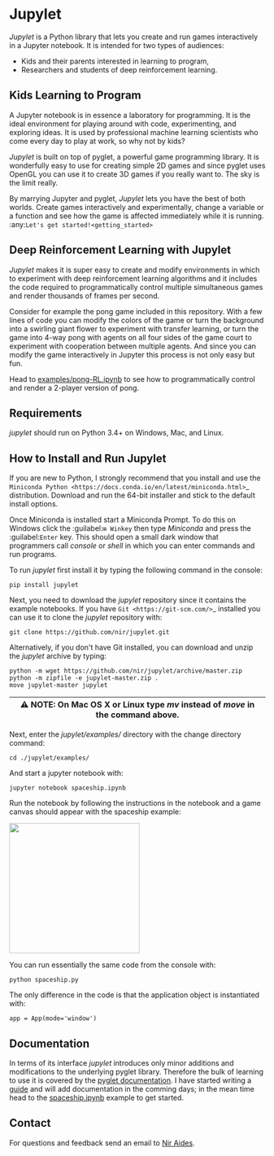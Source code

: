# Jupylet

*Jupylet* is a Python library that lets you create and run games interactively
in a Jupyter notebook. It is intended for two types of audiences:

* Kids and their parents interested in learning to program,
* Researchers and students of deep reinforcement learning.


## Kids Learning to Program

A Jupyter notebook is in essence a laboratory for programming. It is the ideal
environment for playing around with code, experimenting, and exploring ideas.
It is used by professional machine learning scientists who come every day to
play at work, so why not by kids?

*Jupylet* is built on top of pyglet, a powerful game programming library. It is
wonderfully easy to use for creating simple 2D games and since pyglet uses
OpenGL you can use it to create 3D games if you really want to. The sky is the
limit really.

By marrying Jupyter and pyglet, *Jupylet* lets you have the best of both
worlds. Create games interactively and experimentally, change a variable or a
function and see how the game is affected immediately while it is running.
:any:`Let's get started!<getting_started>`


## Deep Reinforcement Learning with Jupylet

*Jupylet* makes it is super easy to create and modify environments in which to
experiment with deep reinforcement learning algorithms and it includes the code
required to programmatically control multiple simultaneous games and render
thousands of frames per second.

Consider for example the pong game included in this repository. With a few
lines of code you can modify the colors of the game or turn the background into
a swirling giant flower to experiment with transfer learning, or turn the game
into 4-way pong with agents on all four sides of the game court to experiment
with cooperation between multiple agents. And since you can modify the game
interactively in Jupyter this process is not only easy but fun.  

Head to [examples/pong-RL.ipynb](https://github.com/nir/jupylet/blob/master/examples/pong-RL.ipynb) to see how to programmatically control and render a 2-player version of pong.

## Requirements

_jupylet_ should run on Python 3.4+ on Windows, Mac, and Linux.

## How to Install and Run Jupylet

If you are new to Python, I strongly recommend that you install and use the
`Miniconda Python <https://docs.conda.io/en/latest/miniconda.html>`_
distribution. Download and run the 64-bit installer and stick to the default
install options.

Once Miniconda is installed start a Miniconda Prompt. To do this on Windows
click the :guilabel:`⊞ Winkey` then type *Miniconda* and press the
:guilabel:`Enter` key. This should open a small dark window that programmers
call *console* or *shell* in which you can enter commands and run programs.

To run *jupylet* first install it by typing the following command in the
console:

    pip install jupylet

Next, you need to download the *jupylet* repository since it contains the
example notebooks. If you have `Git <https://git-scm.com/>`_ installed you
can use it to clone the *jupylet* repository with:

    git clone https://github.com/nir/jupylet.git

Alternatively, if you don't have Git installed, you can download and unzip
the *jupylet* archive by typing:

    python -m wget https://github.com/nir/jupylet/archive/master.zip
    python -m zipfile -e jupylet-master.zip .
    move jupylet-master jupylet

| ⚠️ NOTE: On Mac OS X or Linux type *mv* instead of *move* in the command above. |
| --- |

Next, enter the *jupylet/examples/* directory with the change directory
command:

    cd ./jupylet/examples/

And start a jupyter notebook with:

    jupyter notebook spaceship.ipynb

Run the notebook by following the instructions in the notebook and a game
canvas should appear with the spaceship example:

<img src="https://raw.githubusercontent.com/nir/jupylet/master/docs/images/spaceship.gif" width="256" height="256" />

You can run essentially the same code from the console with:

    python spaceship.py

The only difference in the code is that the application object is instantiated with:

    app = App(mode='window')

## Documentation

In terms of its interface _jupylet_ introduces only minor additions and modifications to the underlying pyglet library. Therefore the bulk of learning to use it is covered by the [pyglet documentation](https://pyglet.readthedocs.io/en/stable/). I have started writing a [guide](https://jupylet.readthedocs.io/en/latest/) and will add documentation in the comming days; in the mean time head to the [spaceship.ipynb](https://github.com/nir/jupylet/blob/master/examples/spaceship.ipynb) example to get started. 

## Contact

For questions and feedback send an email to [Nir Aides](mailto:nir@winpdb.org).
